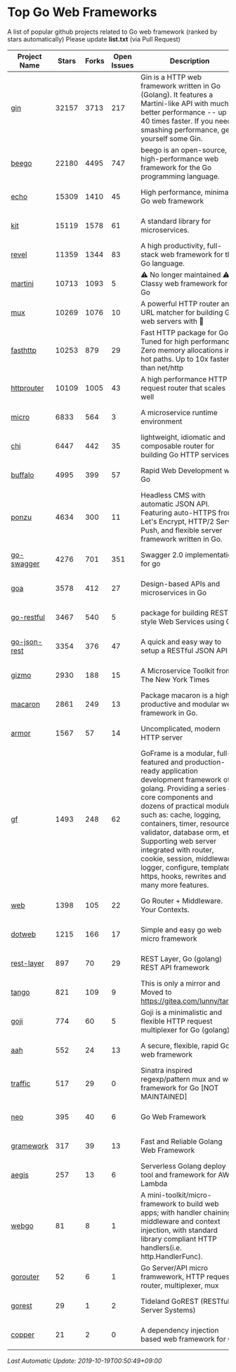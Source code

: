 # Top Go Web Frameworks
A list of popular github projects related to Go web framework (ranked by stars automatically)
Please update **list.txt** (via Pull Request)

| Project Name | Stars | Forks | Open Issues | Description | Last Commit |
| ------------ | ----- | ----- | ----------- | ----------- | ----------- |
| [gin](https://github.com/gin-gonic/gin) | 32157 | 3713 | 217 | Gin is a HTTP web framework written in Go (Golang). It features a Martini-like API with much better performance -- up to 40 times faster. If you need smashing performance, get yourself some Gin. | 2019-10-17 02:14:44 |
| [beego](https://github.com/astaxie/beego) | 22180 | 4495 | 747 | beego is an open-source, high-performance web framework for the Go programming language. | 2019-10-10 03:23:19 |
| [echo](https://github.com/labstack/echo) | 15309 | 1410 | 45 | High performance, minimalist Go web framework | 2019-10-07 00:01:28 |
| [kit](https://github.com/go-kit/kit) | 15119 | 1578 | 61 | A standard library for microservices. | 2019-10-18 12:22:45 |
| [revel](https://github.com/revel/revel) | 11359 | 1344 | 83 | A high productivity, full-stack web framework for the Go language. | 2018-10-30 13:23:52 |
| [martini](https://github.com/go-martini/martini) | 10713 | 1093 | 5 | ⚠️ No longer maintained ⚠️  Classy web framework for Go | 2017-01-21 21:58:54 |
| [mux](https://github.com/gorilla/mux) | 10269 | 1076 | 10 | A powerful HTTP router and URL matcher for building Go web servers with 🦍 | 2019-10-18 00:48:19 |
| [fasthttp](https://github.com/valyala/fasthttp) | 10253 | 879 | 29 | Fast HTTP package for Go. Tuned for high performance. Zero memory allocations in hot paths. Up to 10x faster than net/http | 2019-10-16 08:20:13 |
| [httprouter](https://github.com/julienschmidt/httprouter) | 10109 | 1005 | 43 | A high performance HTTP request router that scales well | 2019-10-05 17:17:06 |
| [micro](https://github.com/micro/micro) | 6833 | 564 | 3 | A microservice runtime environment | 2019-10-18 10:46:56 |
| [chi](https://github.com/go-chi/chi) | 6447 | 442 | 35 | lightweight, idiomatic and composable router for building Go HTTP services | 2019-10-03 10:28:42 |
| [buffalo](https://github.com/gobuffalo/buffalo) | 4995 | 399 | 57 | Rapid Web Development w/ Go | 2019-10-16 20:20:07 |
| [ponzu](https://github.com/ponzu-cms/ponzu) | 4634 | 300 | 11 | Headless CMS with automatic JSON API. Featuring auto-HTTPS from Let's Encrypt, HTTP/2 Server Push, and flexible server framework written in Go. | 2019-10-04 20:56:03 |
| [go-swagger](https://github.com/go-swagger/go-swagger) | 4276 | 701 | 351 | Swagger 2.0 implementation for go | 2019-10-17 00:20:44 |
| [goa](https://github.com/goadesign/goa) | 3578 | 412 | 27 | Design-based APIs and microservices in Go | 2019-10-17 17:48:06 |
| [go-restful](https://github.com/emicklei/go-restful) | 3467 | 540 | 5 | package for building REST-style Web Services using Go | 2019-09-11 08:17:42 |
| [go-json-rest](https://github.com/ant0ine/go-json-rest) | 3354 | 376 | 47 | A quick and easy way to setup a RESTful JSON API | 2017-09-13 04:12:08 |
| [gizmo](https://github.com/nytimes/gizmo) | 2930 | 188 | 15 | A Microservice Toolkit from The New York Times | 2019-10-14 14:37:37 |
| [macaron](https://github.com/go-macaron/macaron) | 2861 | 249 | 13 | Package macaron is a high productive and modular web framework in Go. | 2019-08-05 07:04:06 |
| [armor](https://github.com/labstack/armor) | 1567 | 57 | 14 | Uncomplicated, modern HTTP server | 2019-08-03 18:10:09 |
| [gf](https://github.com/gogf/gf) | 1493 | 248 | 62 | GoFrame is a modular, full-featured and production-ready application development framework of golang. Providing a series of core components and dozens of practical modules, such as: cache, logging, containers, timer, resource, validator, database orm, etc. Supporting web server integrated with router, cookie, session, middleware, logger, configure, template, https, hooks, rewrites and many more features.  | 2019-10-17 12:57:49 |
| [web](https://github.com/gocraft/web) | 1398 | 105 | 22 | Go Router + Middleware. Your Contexts. | 2019-02-07 15:06:52 |
| [dotweb](https://github.com/devfeel/dotweb) | 1215 | 166 | 17 | Simple and easy go web micro framework | 2019-07-27 00:21:35 |
| [rest-layer](https://github.com/rs/rest-layer) | 897 | 70 | 29 | REST Layer, Go (golang) REST API framework | 2019-09-09 11:00:41 |
| [tango](https://github.com/lunny/tango) | 821 | 109 | 9 | This is only a mirror and Moved to https://gitea.com/lunny/tango | 2019-05-17 03:31:10 |
| [goji](https://github.com/goji/goji) | 774 | 60 | 5 | Goji is a minimalistic and flexible HTTP request multiplexer for Go (golang) | 2019-01-26 23:58:29 |
| [aah](https://github.com/go-aah/aah) | 552 | 24 | 13 | A secure, flexible, rapid Go web framework | 2019-10-12 08:09:30 |
| [traffic](https://github.com/gravityblast/traffic) | 517 | 29 | 0 | Sinatra inspired regexp/pattern mux and web framework for Go [NOT MAINTAINED] | 2015-11-26 21:31:07 |
| [neo](https://github.com/ivpusic/neo) | 395 | 40 | 6 | Go Web Framework | 2017-08-14 23:54:31 |
| [gramework](https://github.com/gramework/gramework) | 317 | 39 | 13 | Fast and Reliable Golang Web Framework | 2019-06-28 11:08:04 |
| [aegis](https://github.com/tmaiaroto/aegis) | 257 | 13 | 6 | Serverless Golang deploy tool and framework for AWS Lambda | 2019-07-28 17:59:41 |
| [webgo](https://github.com/bnkamalesh/webgo) | 81 | 8 | 1 | A mini-toolkit/micro-framework to build web apps; with handler chaining, middleware and context injection, with standard library compliant HTTP handlers(i.e. http.HandlerFunc). | 2019-10-16 03:42:32 |
| [gorouter](https://github.com/vardius/gorouter) | 52 | 6 | 1 | Go Server/API micro framwework, HTTP request router, multiplexer, mux | 2019-10-16 12:09:27 |
| [gorest](https://github.com/tideland/gorest) | 29 | 1 | 2 | Tideland GoREST (RESTful Server Systems) | 2017-11-10 13:00:37 |
| [copper](https://github.com/tusharsoni/copper) | 21 | 2 | 0 | A dependency injection based web framework for Go | 2019-08-26 23:39:11 |

*Last Automatic Update: 2019-10-19T00:50:49+09:00*